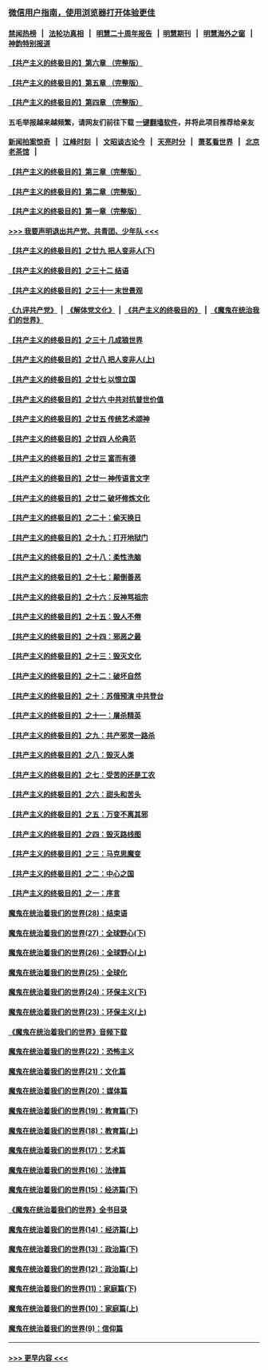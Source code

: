 ### [微信用户指南，使用浏览器打开体验更佳](https://github.com/gfw-breaker/banned-news1/blob/master/indexes/wechat-guide.md?t=0)
#### [禁闻热榜](热点新闻.md?t=0)  &nbsp;&nbsp;|&nbsp;&nbsp; [法轮功真相](https://github.com/gfw-breaker/truth/blob/master/README.md?t=0) &nbsp;&nbsp;|&nbsp;&nbsp; [明慧二十周年报告](https://github.com/gfw-breaker/mh-reports/blob/master/README.md?t=0) &nbsp;&nbsp;|&nbsp;&nbsp;[明慧期刊](https://github.com/gfw-breaker/mh-qikan) &nbsp;&nbsp;|&nbsp;&nbsp; [明慧海外之窗](https://github.com/gfw-breaker/mh-news/blob/master/README.md?t=0) &nbsp;&nbsp;|&nbsp;&nbsp; [神韵特别报道](https://github.com/gfw-breaker/mh-news/blob/master/shenyun.md?t=0)
#### [【共产主义的终极目的】第六章 （完整版）](../pages/nsc422/n11428913.md?t=02112311) 
#### [【共产主义的终极目的】第五章 （完整版）](../pages/nsc422/n11428912.md?t=02112311) 
#### [【共产主义的终极目的】第四章 （完整版）](../pages/nsc422/n11428907.md?t=02112311) 
#### 五毛举报越来越频繁，请网友们前往下载 [一键翻墙软件](https://github.com/gfw-breaker/ssr-accounts)，并将此项目推荐给亲友
#### [新闻拍案惊奇](https://github.com/gfw-breaker/banned-news1/blob/master/pages/link4.md) &nbsp;&nbsp;|&nbsp;&nbsp; [江峰时刻](https://github.com/gfw-breaker/banned-news1/blob/master/pages/link4.md) &nbsp;&nbsp;|&nbsp;&nbsp; [文昭谈古论今](https://github.com/gfw-breaker/banned-news1/blob/master/pages/link4.md) &nbsp;&nbsp;|&nbsp;&nbsp; [天亮时分](https://github.com/gfw-breaker/banned-news1/blob/master/pages/link4.md) &nbsp;&nbsp;|&nbsp;&nbsp; [萧茗看世界](https://github.com/gfw-breaker/banned-news1/blob/master/pages/link4.md) &nbsp;&nbsp;|&nbsp;&nbsp; [北京老茶馆](https://github.com/gfw-breaker/banned-news1/blob/master/pages/link4.md) &nbsp;&nbsp;|&nbsp;&nbsp; 
#### [【共产主义的终极目的】第三章（完整版）](../pages/nsc422/n11428848.md?t=02112311) 
#### [【共产主义的终极目的】第二章（完整版）](../pages/nsc422/n11428831.md?t=02112311) 
#### [【共产主义的终极目的】第一章（完整版）](../pages/nsc422/n11417651.md?t=02112311) 
#### [>>> 我要声明退出共产党、共青团、少年队 <<<](https://github.com/begood0513/goodnews/blob/master/quit/letter.md) 
#### [【共产主义的终极目的】之廿九 把人变非人(下)](../pages/nsc422/n11344140.md?t=02112311) 
#### [【共产主义的终极目的】之三十二 结语](../pages/nsc422/n11360535.md?t=02112311) 
#### [【共产主义的终极目的】之三十一 末世景观](../pages/nsc422/n11351129.md?t=02112311) 
#### [《九评共产党》](https://github.com/begood0513/9ping.md/blob/master/README.md) &nbsp;|&nbsp; [《解体党文化》](../../../../jtdwh.md/blob/master/README.md)  &nbsp;|&nbsp; [《共产主义的终极目的》](../../../../gczydzjmd.md/blob/master/README.md) &nbsp;|&nbsp; [《魔鬼在统治我们的世界》](../../../../mgztzwmdsj.md/blob/master/README.md) 
#### [【共产主义的终极目的】之三十 几成狼世界](../pages/nsc422/n11348280.md?t=02112311) 
#### [【共产主义的终极目的】之廿八 把人变非人(上)](../pages/nsc422/n11340492.md?t=02112311) 
#### [【共产主义的终极目的】之廿七 以恨立国](../pages/nsc422/n11336944.md?t=02112311) 
#### [【共产主义的终极目的】之廿六 中共对抗普世价值](../pages/nsc422/n11324785.md?t=02112311) 
#### [【共产主义的终极目的】之廿五 传统艺术颂神](../pages/nsc422/n11296396.md?t=02112311) 
#### [【共产主义的终极目的】之廿四 人伦典范](../pages/nsc422/n11296397.md?t=02112311) 
#### [【共产主义的终极目的】之廿三 富而有德](../pages/nsc422/n11283598.md?t=02112311) 
#### [【共产主义的终极目的】之廿一 神传语言文字](../pages/nsc422/n11263265.md?t=02112311) 
#### [【共产主义的终极目的】之廿二 破坏修炼文化](../pages/nsc422/n11245728.md?t=02112311) 
#### [【共产主义的终极目的】之二十：偷天换日](../pages/nsc422/n11238846.md?t=02112311) 
#### [【共产主义的终极目的】之十九：打开地狱门](../pages/nsc422/n11206376.md?t=02112311) 
#### [【共产主义的终极目的】之十八：柔性洗脑](../pages/nsc422/n11199994.md?t=02112311) 
#### [【共产主义的终极目的】之十七：颠倒善恶](../pages/nsc422/n11179782.md?t=02112311) 
#### [【共产主义的终极目的】之十六：反神骂祖宗](../pages/nsc422/n11166798.md?t=02112311) 
#### [【共产主义的终极目的】之十五：毁人不倦](../pages/nsc422/n11166792.md?t=02112311) 
#### [【共产主义的终极目的】之十四：邪恶之最](../pages/nsc422/n11150249.md?t=02112311) 
#### [【共产主义的终极目的】之十三：毁灭文化](../pages/nsc422/n11135227.md?t=02112311) 
#### [【共产主义的终极目的】之十二：破坏自然](../pages/nsc422/n11135214.md?t=02112311) 
#### [【共产主义的终极目的】之十：苏俄预演 中共登台](../pages/nsc422/n11118424.md?t=02112311) 
#### [【共产主义的终极目的】之十一：屠杀精英](../pages/nsc422/n11118442.md?t=02112311) 
#### [【共产主义的终极目的】之九：共产邪灵一路杀](../pages/nsc422/n11114139.md?t=02112311) 
#### [【共产主义的终极目的】之八：毁灭人类](../pages/nsc422/n11108503.md?t=02112311) 
#### [【共产主义的终极目的】之七：受苦的还是工农](../pages/nsc422/n11101809.md?t=02112311) 
#### [【共产主义的终极目的】之六：甜头和苦头](../pages/nsc422/n11096971.md?t=02112311) 
#### [【共产主义的终极目的】之五：万变不离其邪](../pages/nsc422/n11091285.md?t=02112311) 
#### [【共产主义的终极目的】之四：毁灭路线图](../pages/nsc422/n11086284.md?t=02112311) 
#### [【共产主义的终极目的】之三：马克思魔变](../pages/nsc422/n11061941.md?t=02112311) 
#### [【共产主义的终极目的】之二：中心之国](../pages/nsc422/n11047728.md?t=02112311) 
#### [【共产主义的终极目的】之一：序言](../pages/nsc422/n11086077.md?t=02112311) 
#### [魔鬼在统治着我们的世界(28)：结束语](../pages/nsc422/n10936246.md?t=02112311) 
#### [魔鬼在统治着我们的世界(27)：全球野心(下)](../pages/nsc422/n10928319.md?t=02112311) 
#### [魔鬼在统治着我们的世界(26)：全球野心(上)](../pages/nsc422/n10900318.md?t=02112311) 
#### [魔鬼在统治着我们的世界(25)：全球化](../pages/nsc422/n10788205.md?t=02112311) 
#### [魔鬼在统治着我们的世界(24)：环保主义(下)](../pages/nsc422/n10695307.md?t=02112311) 
#### [魔鬼在统治着我们的世界(23)：环保主义(上)](../pages/nsc422/n10688613.md?t=02112311) 
#### [《魔鬼在统治着我们的世界》音频下载](../pages/nsc422/n10635553.md?t=02112311) 
#### [魔鬼在统治着我们的世界(22)：恐怖主义](../pages/nsc422/n10614727.md?t=02112311) 
#### [魔鬼在统治着我们的世界(21)：文化篇](../pages/nsc422/n10597706.md?t=02112311) 
#### [魔鬼在统治着我们的世界(20)：媒体篇](../pages/nsc422/n10586579.md?t=02112311) 
#### [魔鬼在统治着我们的世界(19)：教育篇(下)](../pages/nsc422/n10564808.md?t=02112311) 
#### [魔鬼在统治着我们的世界(18)：教育篇(上)](../pages/nsc422/n10526970.md?t=02112311) 
#### [魔鬼在统治着我们的世界(17)：艺术篇](../pages/nsc422/n10499093.md?t=02112311) 
#### [魔鬼在统治着我们的世界(16)：法律篇](../pages/nsc422/n10485969.md?t=02112311) 
#### [魔鬼在统治着我们的世界(15)：经济篇(下)](../pages/nsc422/n10469975.md?t=02112311) 
#### [《魔鬼在统治着我们的世界》全书目录](../pages/nsc422/n10464261.md?t=02112311) 
#### [魔鬼在统治着我们的世界(14)：经济篇(上)](../pages/nsc422/n10457370.md?t=02112311) 
#### [魔鬼在统治着我们的世界(13)：政治篇(下)](../pages/nsc422/n10448270.md?t=02112311) 
#### [魔鬼在统治着我们的世界(12)：政治篇(上)](../pages/nsc422/n10444576.md?t=02112311) 
#### [魔鬼在统治着我们的世界(11)：家庭篇(下)](../pages/nsc422/n10440961.md?t=02112311) 
#### [魔鬼在统治着我们的世界(10)：家庭篇(上)](../pages/nsc422/n10435448.md?t=02112311) 
#### [魔鬼在统治着我们的世界(9)：信仰篇](../pages/nsc422/n10432159.md?t=02112311) 

----
#### [ >>> 更早内容 <<< ](../indexes/nsc422-earlier.md)
